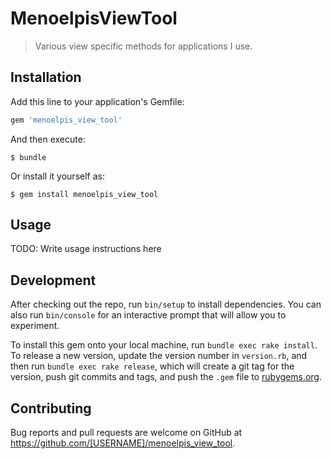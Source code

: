 # MenoelpisViewTool

> Various view specific methods for applications I use.

## Installation

Add this line to your application's Gemfile:

```ruby
gem 'menoelpis_view_tool'
```

And then execute:

    $ bundle

Or install it yourself as:

    $ gem install menoelpis_view_tool

## Usage

TODO: Write usage instructions here

## Development

After checking out the repo, run `bin/setup` to install dependencies. You can also run `bin/console` for an interactive prompt that will allow you to experiment.

To install this gem onto your local machine, run `bundle exec rake install`. To release a new version, update the version number in `version.rb`, and then run `bundle exec rake release`, which will create a git tag for the version, push git commits and tags, and push the `.gem` file to [rubygems.org](https://rubygems.org).

## Contributing

Bug reports and pull requests are welcome on GitHub at https://github.com/[USERNAME]/menoelpis_view_tool.

